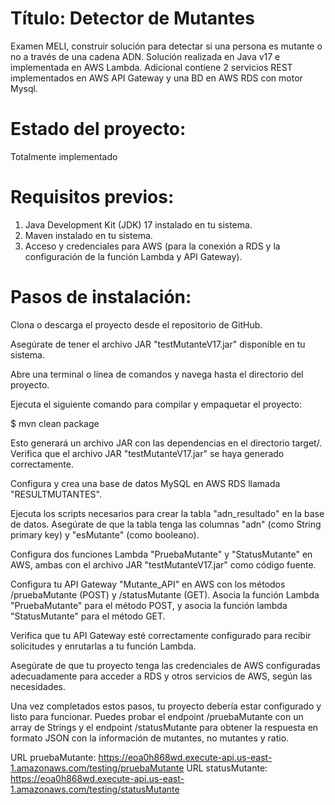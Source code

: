 # Título: Detector de Mutantes
Examen MELI, construir solución para detectar si una persona es mutante o no a través de una cadena ADN. Solución realizada en Java v17 e implementada en AWS Lambda.
Adicional contiene 2 servicios REST implementados en AWS API Gateway
y una BD en AWS RDS con motor Mysql.

# Estado del proyecto:
Totalmente implementado 

# Requisitos previos:

1. Java Development Kit (JDK) 17 instalado en tu sistema.
2. Maven instalado en tu sistema.
3. Acceso y credenciales para AWS (para la conexión a RDS y la configuración de la función Lambda y API Gateway).

# Pasos de instalación:

Clona o descarga el proyecto desde el repositorio de GitHub.

Asegúrate de tener el archivo JAR "testMutanteV17.jar" disponible en tu sistema.

Abre una terminal o línea de comandos y navega hasta el directorio del proyecto.

Ejecuta el siguiente comando para compilar y empaquetar el proyecto:

$ mvn clean package

Esto generará un archivo JAR con las dependencias en el directorio target/. Verifica que el archivo JAR "testMutanteV17.jar" se haya generado correctamente.

Configura y crea una base de datos MySQL en AWS RDS llamada "RESULTMUTANTES".

Ejecuta los scripts necesarios para crear la tabla "adn_resultado" en la base de datos. Asegúrate de que la tabla tenga las columnas "adn" (como String primary key) y "esMutante" (como booleano).

Configura dos funciones Lambda "PruebaMutante" y "StatusMutante" en AWS, ambas con el archivo JAR "testMutanteV17.jar" como código fuente.

Configura tu API Gateway "Mutante_API" en AWS con los métodos /pruebaMutante (POST) y /statusMutante (GET). Asocia la función Lambda "PruebaMutante" para el método POST, y asocia la función lambda "StatusMutante" para el método GET.

Verifica que tu API Gateway esté correctamente configurado para recibir solicitudes y enrutarlas a tu función Lambda.

Asegúrate de que tu proyecto tenga las credenciales de AWS configuradas adecuadamente para acceder a RDS y otros servicios de AWS, según las necesidades.

Una vez completados estos pasos, tu proyecto debería estar configurado y listo para funcionar. Puedes probar el endpoint /pruebaMutante con un array de Strings y el endpoint /statusMutante para obtener la respuesta en formato JSON con la información de mutantes, no mutantes y ratio.

URL pruebaMutante: https://eoa0h868wd.execute-api.us-east-1.amazonaws.com/testing/pruebaMutante
URL statusMutante: https://eoa0h868wd.execute-api.us-east-1.amazonaws.com/testing/statusMutante

